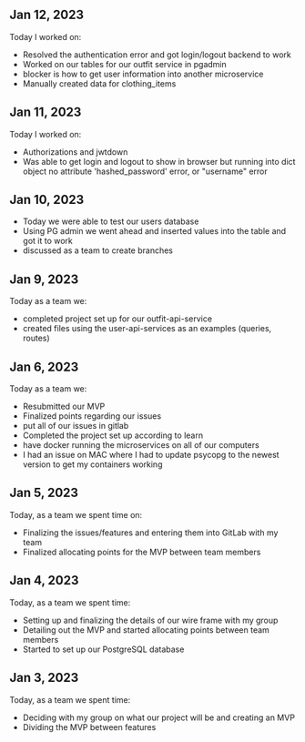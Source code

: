 ## Jan 12, 2023
Today I worked on:

- Resolved the authentication error and got login/logout backend to work
- Worked on our tables for our outfit service in pgadmin
- blocker is how to get user information into another microservice
- Manually created data for clothing_items

## Jan 11, 2023
Today I worked on:

- Authorizations and jwtdown
- Was able to get login and logout to show in browser but running into dict object no attribute 'hashed_password' error, or "username" error

## Jan 10, 2023
- Today we were able to test our users database
- Using PG admin we went ahead and inserted values into the table and got it to work
- discussed as a team to create branches


## Jan 9, 2023
Today as a team we:
- completed project set up for our outfit-api-service
- created files using the user-api-services as an examples (queries, routes)



## Jan 6, 2023
Today as a team we:
- Resubmitted our MVP
- Finalized points regarding our issues
- put all of our issues in gitlab
- Completed the project set up according to learn
- have docker running the microservices on all of our computers
- I had an issue on MAC where I had to update psycopg to the newest version to get my containers working


## Jan 5, 2023

Today, as a team we spent time on:

- Finalizing the issues/features and entering them into GitLab with my team
- Finalized allocating points for the MVP between team members


## Jan 4, 2023

Today, as a team we spent time:

- Setting up and finalizing the details of our wire frame with my group
- Detailing out the MVP and started allocating points between team members
- Started to set up our PostgreSQL database


## Jan 3, 2023

Today, as a team we spent time:

- Deciding with my group on what our project will be and creating an MVP
- Dividing the MVP between features
